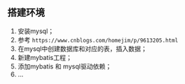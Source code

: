 ## 搭建环境
1. 安装mysql；  
2. 参考 `https://www.cnblogs.com/homejim/p/9613205.html`  
3. 在mysql中创建数据库和对应的表，插入数据；  
4. 新建mybatis工程；  
5. 添加mybatis 和 mysql驱动依赖；
6. ...